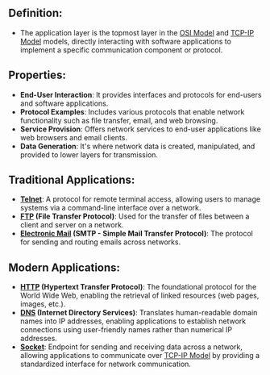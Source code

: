 ## Definition:
- The application layer is the topmost layer in the [OSI Model](OSI%20Model.md) and [TCP-IP Model](TCP-IP%20Model.md) models, directly interacting with software applications to implement a specific communication component or protocol.
## Properties:
- **End-User Interaction**: It provides interfaces and protocols for end-users and software applications.
- **Protocol Examples**: Includes various protocols that enable network functionality such as file transfer, email, and web browsing.
- **Service Provision**: Offers network services to end-user applications like web browsers and email clients.
- **Data Generation**: It's where network data is created, manipulated, and provided to lower layers for transmission.
## Traditional Applications:
- **[Telnet](Telnet.md)**: A protocol for remote terminal access, allowing users to manage systems via a command-line interface over a network.
- **[FTP](FTP.md) (File Transfer Protocol)**: Used for the transfer of files between a client and server on a network.
- **[Electronic Mail](Electronic%20Mail.md) (SMTP - Simple Mail Transfer Protocol)**: The protocol for sending and routing emails across networks.
## Modern Applications:
- **[HTTP](HTTP.md) (Hypertext Transfer Protocol)**: The foundational protocol for the World Wide Web, enabling the retrieval of linked resources (web pages, images, etc.).
- **[DNS](DNS.md) (Internet Directory Services)**: Translates human-readable domain names into IP addresses, enabling applications to establish network connections using user-friendly names rather than numerical IP addresses.
- **[Socket](Socket.md)**: Endpoint for sending and receiving data across a network, allowing applications to communicate over [TCP-IP Model](TCP-IP%20Model.md) by providing a standardized interface for network communication.
